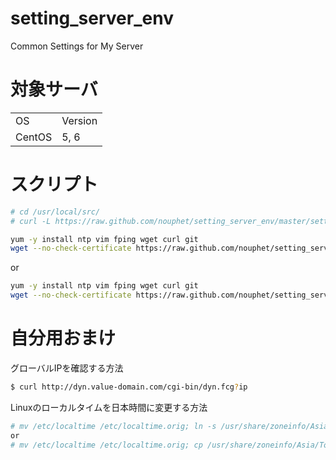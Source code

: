 setting_server_env
==================

Common Settings for My Server

対象サーバ
==================
<table>
    <tr>
        <td>OS</td>
        <td>Version</td>
    </tr>
    <tr>
        <td>CentOS</td>
        <td>5, 6</td>
    </tr>
</table>

スクリプト
==================

```bash
# cd /usr/local/src/
# curl -L https://raw.github.com/nouphet/setting_server_env/master/setting_server_env.sh | bash
```

```bash
yum -y install ntp vim fping wget curl git
wget --no-check-certificate https://raw.github.com/nouphet/setting_server_env/master/setting_server_env.sh
```
or
```bash
yum -y install ntp vim fping wget curl git
wget --no-check-certificate https://raw.github.com/nouphet/setting_server_env/master/setting_server_env_light.sh
```


自分用おまけ
==================
グローバルIPを確認する方法

```bash
$ curl http://dyn.value-domain.com/cgi-bin/dyn.fcg?ip
```

Linuxのローカルタイムを日本時間に変更する方法

```bash
# mv /etc/localtime /etc/localtime.orig; ln -s /usr/share/zoneinfo/Asia/Tokyo /etc/localtime
or
# mv /etc/localtime /etc/localtime.orig; cp /usr/share/zoneinfo/Asia/Tokyo /etc/localtime
```
